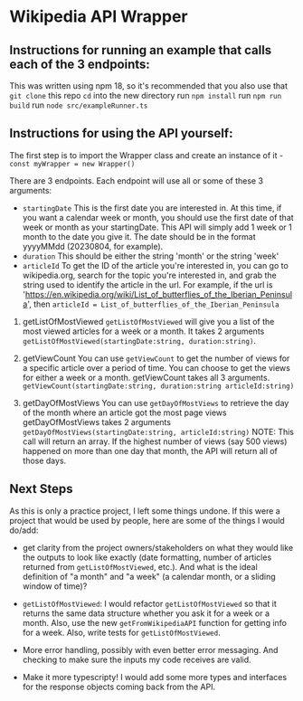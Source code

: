 # Wikipedia API Wrapper

## Instructions for running an example that calls each of the 3 endpoints:
This was written using npm 18, so it's recommended that you also use that
`git clone` this repo
`cd` into the new directory
run `npm install`
run `npm run build`
run `node src/exampleRunner.ts`

## Instructions for using the API yourself:
The first step is to import the Wrapper class and create an instance of it - `const myWrapper = new Wrapper()`

There are 3 endpoints.
Each endpoint will use all or some of these 3 arguments:
- `startingDate` This is the first date you are interested in. At this time, if you want a calendar week or month, you should use the first date of that week or month as your startingDate. This API will simply add 1 week or 1 month to the date you give it. The date should be in the format yyyyMMdd (20230804, for example).
- `duration` This should be either the string 'month' or the string 'week'
- `articleId` To get the ID of the article you're interested in, you can go to wikipedia.org, search for the topic you're interested in, and grab the string used to identify the article in the url. For example, if the url is 'https://en.wikipedia.org/wiki/List_of_butterflies_of_the_Iberian_Peninsula', then `articleId = List_of_butterflies_of_the_Iberian_Peninsula`

1. getListOfMostViewed
`getListOfMostViewed` will give you a list of the most viewed articles for a week or a month.
It takes 2 arguments `getListOfMostViewed(startingDate:string, duration:string)`.

2. getViewCount
You can use `getViewCount` to get the number of views for a specific article over a period of time. You can choose to get the views for either a week or a month.
getViewCount takes all 3 arguments.
`getViewCount(startingDate:string, duration:string articleId:string)` 

3. getDayOfMostViews
You can use `getDayOfMostViews` to retrieve the day of the month where an article got the most page views
getDayOfMostViews takes 2 arguments `getDayOfMostViews(startingDate:string, articleId:string)`
NOTE: This call will return an array. If the highest number of views (say 500 views) happened on more than one day that month, the API will return all of those days.

## Next Steps
As this is only a practice project, I left some things undone.
If this were a project that would be used by people, here are some of the things I would do/add:

- get clarity from the project owners/stakeholders on what they would like the outputs to look like exactly (date formatting, number of articles returned from `getListOfMostViewed`, etc.). And what is the ideal definition of "a month" and "a week" (a calendar month, or a sliding window of time)?

- `getListOfMostViewed`: I would refactor `getListOfMostViewed` so that it returns the same data structure whether you ask it for a week or a month. Also, use the new `getFromWikipediaAPI` function for getting info for a week. Also, write tests for `getListOfMostViewed`.

- More error handling, possibly with even better error messaging. And checking to make sure the inputs my code receives are valid.

- Make it more typescripty! I would add some more types and interfaces for the response objects coming back from the API.